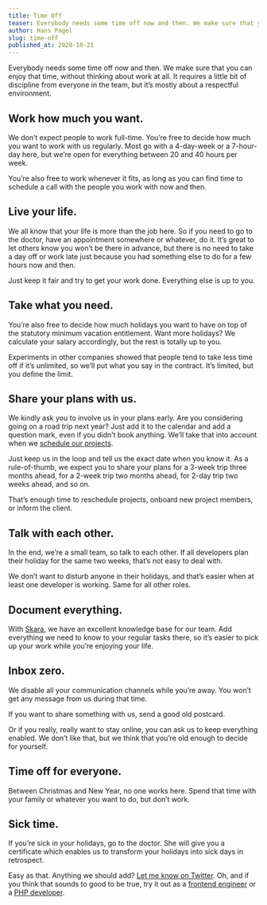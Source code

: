 ```yaml
---
title: Time Off
teaser: Everybody needs some time off now and then. We make sure that you can enjoy that time, without thinking about work at all.
author: Hans Pagel
slug: time-off
published_at: 2020-10-21
---
```


Everybody needs some time off now and then. We make sure that you can enjoy that time, without thinking about work at all. It requires a little bit of discipline from everyone in the team, but it’s mostly about a respectful environment.

## Work how much you want.
We don’t expect people to work full-time. You’re free to decide how much you want to work with us regularly. Most go with a 4-day-week or a 7-hour-day here, but we’re open for everything between 20 and 40 hours per week.

You’re also free to work whenever it fits, as long as you can find time to schedule a call with the people you work with now and then.

## Live your life.
We all know that your life is more than the job here. So if you need to go to the doctor, have an appointment somewhere or whatever, do it. It’s great to let others know you won’t be there in advance, but there is no need to take a day off or work late just because you had something else to do for a few hours now and then.

Just keep it fair and try to get your work done. Everything else is up to you.

## Take what you need.
You’re also free to decide how much holidays you want to have on top of the statutory minimum vacation entitlement. Want more holidays? We calculate your salary accordingly, but the rest is totally up to you.

Experiments in other companies showed that people tend to take less time off if it’s unlimited, so we’ll put what you say in the contract. It’s limited, but you define the limit.

## Share your plans with us.
We kindly ask you to involve us in your plans early. Are you considering going on a road trip next year? Just add it to the calendar and add a question mark, even if you didn’t book anything. We’ll take that into account when we [schedule our projects](/post/the-schedule).

Just keep us in the loop and tell us the exact date when you know it. As a rule-of-thumb, we expect you to share your plans for a 3-week trip three months ahead, for a 2-week trip two months ahead, for 2-day trip two weeks ahead, and so on.

That’s enough time to reschedule projects, onboard new project members, or inform the client.

## Talk with each other.
In the end, we’re a small team, so talk to each other. If all developers plan their holiday for the same two weeks, that’s not easy to deal with.

We don’t want to disturb anyone in their holidays, and that’s easier when at least one developer is working. Same for all other roles.

## Document everything.
With [Skara](https://skara.io), we have an excellent knowledge base for our team. Add everything we need to know to your regular tasks there, so it’s easier to pick up your work while you’re enjoying your life.

## Inbox zero.
We disable all your communication channels while you’re away. You won’t get any message from us during that time.

If you want to share something with us, send a good old postcard.

Or if you really, really want to stay online, you can ask us to keep everything enabled. We don’t like that, but we think that you’re old enough to decide for yourself.

## Time off for everyone.
Between Christmas and New Year, no one works here. Spend that time with your family or whatever you want to do, but don’t work.

## Sick time.
If you’re sick in your holidays, go to the doctor. She will give you a certificate which enables us to transform your holidays into sick days in retrospect.

Easy as that. Anything we should add? [Let me know on Twitter](https://twitter.com/hanspagel). Oh, and if you think that sounds to good to be true, try it out as a [frontend engineer](https://ueberdosis.io/frontend-engineer) or a [PHP developer](https://ueberdosis.io/php-developer).
